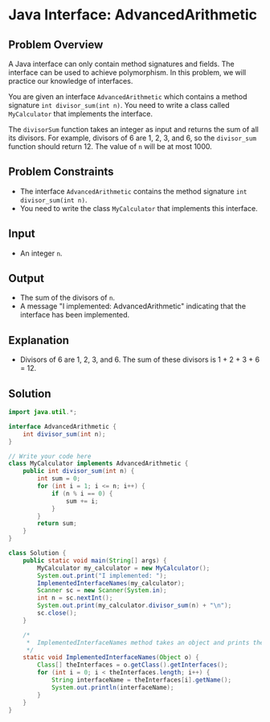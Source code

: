# Java Interface: AdvancedArithmetic

## Problem Overview
A Java interface can only contain method signatures and fields. The interface can be used to achieve polymorphism. In this problem, we will practice our knowledge of interfaces.

You are given an interface `AdvancedArithmetic` which contains a method signature `int divisor_sum(int n)`. You need to write a class called `MyCalculator` that implements the interface.

The `divisorSum` function takes an integer as input and returns the sum of all its divisors. For example, divisors of 6 are 1, 2, 3, and 6, so the `divisor_sum` function should return 12. The value of `n` will be at most 1000.

## Problem Constraints
- The interface `AdvancedArithmetic` contains the method signature `int divisor_sum(int n)`.
- You need to write the class `MyCalculator` that implements this interface.

## Input
- An integer `n`.

## Output
- The sum of the divisors of `n`.
- A message "I implemented: AdvancedArithmetic" indicating that the interface has been implemented.

## Explanation
- Divisors of 6 are 1, 2, 3, and 6. The sum of these divisors is 1 + 2 + 3 + 6 = 12.

## Solution

```java
import java.util.*;

interface AdvancedArithmetic {
    int divisor_sum(int n);
}

// Write your code here
class MyCalculator implements AdvancedArithmetic {
    public int divisor_sum(int n) {
        int sum = 0;
        for (int i = 1; i <= n; i++) {
            if (n % i == 0) {
                sum += i;
            }
        }
        return sum;
    }
}

class Solution {
    public static void main(String[] args) {
        MyCalculator my_calculator = new MyCalculator();
        System.out.print("I implemented: ");
        ImplementedInterfaceNames(my_calculator);
        Scanner sc = new Scanner(System.in);
        int n = sc.nextInt();
        System.out.print(my_calculator.divisor_sum(n) + "\n");
        sc.close();
    }

    /*
     *  ImplementedInterfaceNames method takes an object and prints the name of the interfaces it implemented
     */
    static void ImplementedInterfaceNames(Object o) {
        Class[] theInterfaces = o.getClass().getInterfaces();
        for (int i = 0; i < theInterfaces.length; i++) {
            String interfaceName = theInterfaces[i].getName();
            System.out.println(interfaceName);
        }
    }
}
